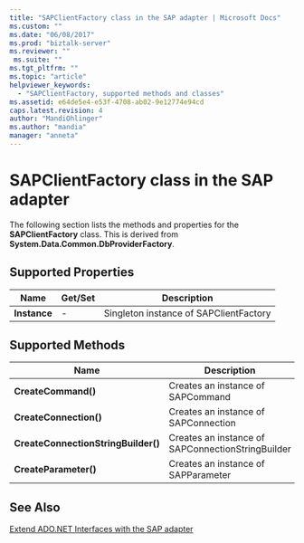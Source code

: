 ```yaml
---
title: "SAPClientFactory class in the SAP adapter | Microsoft Docs"
ms.custom: ""
ms.date: "06/08/2017"
ms.prod: "biztalk-server"
ms.reviewer: ""
 ms.suite: ""
ms.tgt_pltfrm: ""
ms.topic: "article"
helpviewer_keywords: 
  - "SAPClientFactory, supported methods and classes"
ms.assetid: e64de5e4-e53f-4708-ab02-9e12774e94cd
caps.latest.revision: 4
author: "MandiOhlinger"
ms.author: "mandia"
manager: "anneta"
---
```

# SAPClientFactory class in the SAP adapter
The following section lists the methods and properties for the **SAPClientFactory** class. This is derived from **System.Data.Common.DbProviderFactory**.  
  
## Supported Properties  
  
|Name|Get/Set|Description|  
|----------|--------------|-----------------|  
|**Instance**|-|Singleton instance of SAPClientFactory|  
  
## Supported Methods  
  
|Name|Description|  
|----------|-----------------|  
|**CreateCommand()**|Creates an instance of SAPCommand|  
|**CreateConnection()**|Creates an instance of SAPConnection|  
|**CreateConnectionStringBuilder()**|Creates an instance of SAPConnectionStringBuilder|  
|**CreateParameter()**|Creates an instance of SAPParameter|  
  
## See Also  
 [Extend ADO.NET Interfaces with the SAP adapter](../../adapters-and-accelerators/adapter-sap/extend-ado-net-interfaces-with-the-sap-adapter.md)